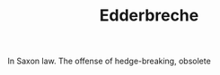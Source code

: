---
title: Edderbreche
letter: E
permalink: "/definitions/bld-edderbreche.html"
body: In Saxon law. The offense of hedge-breaking, obsolete
published_at: '2018-07-07'
source: Black's Law Dictionary 2nd Ed (1910)
layout: post
---